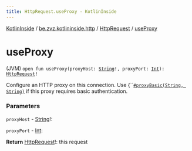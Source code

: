 ```yaml
---
title: HttpRequest.useProxy - KotlinInside
---
```


[KotlinInside](../../index.html) / [be.zvz.kotlininside.http](../index.html) / [HttpRequest](index.html) / [useProxy](./use-proxy.html)

# useProxy

(JVM) `open fun useProxy(proxyHost: `[`String`](https://kotlinlang.org/api/latest/jvm/stdlib/kotlin/-string/index.html)`!, proxyPort: `[`Int`](https://kotlinlang.org/api/latest/jvm/stdlib/kotlin/-int/index.html)`): `[`HttpRequest`](index.html)`!`

Configure an HTTP proxy on this connection. Use {``[`#proxyBasic(String, String)`](proxy-basic.html) if this proxy requires basic authentication.

### Parameters

`proxyHost` - [String](https://kotlinlang.org/api/latest/jvm/stdlib/kotlin/-string/index.html)!:

`proxyPort` - [Int](https://kotlinlang.org/api/latest/jvm/stdlib/kotlin/-int/index.html):

**Return**
[HttpRequest](index.html)!: this request

